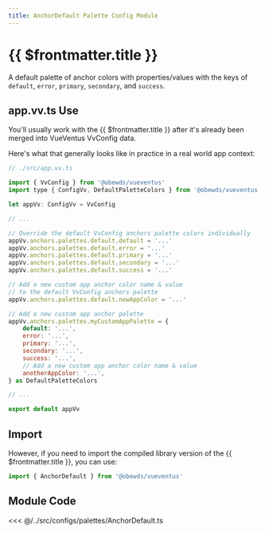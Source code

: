 ```yaml
---
title: AnchorDefault Palette Config Module
---
```


<script setup>
    import DocsPackageVersion from '../../../src/views/compos/DocsPackageVersion.vue'
</script>







# {{ $frontmatter.title }}

A default palette of anchor colors with properties/values with the keys of `default`, `error`, `primary`, `secondary`, and `success`.








## app.vv.ts Use

You'll usually work with the {{ $frontmatter.title }} after it's already been merged into VueVentus VvConfig data.

Here's what that generally looks like in practice in a real world app context:

```javascript
// ./src/app.vv.ts

import { VvConfig } from '@obewds/vueventus'
import type { ConfigVv, DefaultPaletteColors } from '@obewds/vueventus'

let appVv: ConfigVv = VvConfig

// ...

// Override the default VvConfig anchors palette colors individually
appVv.anchors.palettes.default.default = '...'
appVv.anchors.palettes.default.error = '...'
appVv.anchors.palettes.default.primary = '...'
appVv.anchors.palettes.default.secondary = '...'
appVv.anchors.palettes.default.success = '...'

// Add a new custom app anchor color name & value
// to the default VvConfig anchors palette
appVv.anchors.palettes.default.newAppColor = '...'

// Add a new custom app anchor palette
appVv.anchors.palettes.myCustomAppPalette = {
    default: '...',
    error: '...',
    primary: '...',
    secondary: '...',
    success: '...',
    // Add a new custom app anchor color name & value
    anotherAppColor: '...',
} as DefaultPaletteColors

// ...

export default appVv
```








## Import

However, if you need to import the compiled library version of the {{ $frontmatter.title }}, you can use:

```javascript
import { AnchorDefault } from '@obewds/vueventus'
```






## Module Code

<<< @/../src/configs/palettes/AnchorDefault.ts






<DocsPackageVersion/>


